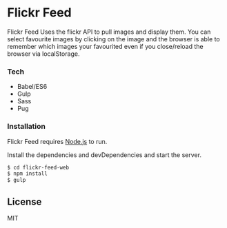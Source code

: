 # Flickr Feed

Flickr Feed Uses the flickr API to pull images and display them. You can select favourite images by clicking on the image and the browser is able to remember which images your favourited even if you close/reload the browser via localStorage.

### Tech

 - Babel/ES6
 - Gulp
 - Sass
 - Pug

### Installation

Flickr Feed requires [Node.js](https://nodejs.org/) to run.

Install the dependencies and devDependencies and start the server.

```sh
$ cd flickr-feed-web
$ npm install
$ gulp
```

  License
----

MIT
